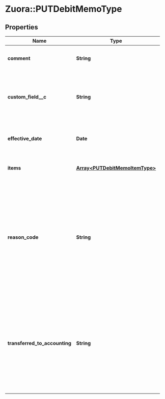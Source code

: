 # Zuora::PUTDebitMemoType

## Properties
Name | Type | Description | Notes
------------ | ------------- | ------------- | -------------
**comment** | **String** | Comments about the debit memo.  | [optional] 
**custom_field__c** | **String** | Any custom fields defined for this object. The custom field name is case-sensitive.  | [optional] 
**effective_date** | **Date** | The date when the debit memo takes effect.  | [optional] 
**items** | [**Array&lt;PUTDebitMemoItemType&gt;**](PUTDebitMemoItemType.md) | Container for debit memo items.  | [optional] 
**reason_code** | **String** | A code identifying the reason for the transaction. The value must be an existing reason code or empty. If you do not specify a value, Zuora uses the default reason code  | [optional] 
**transferred_to_accounting** | **String** | Whether the debit memo is transferred to an external accounting system. Use this field for integration with accounting systems, such as NetSuite.  | [optional] 


